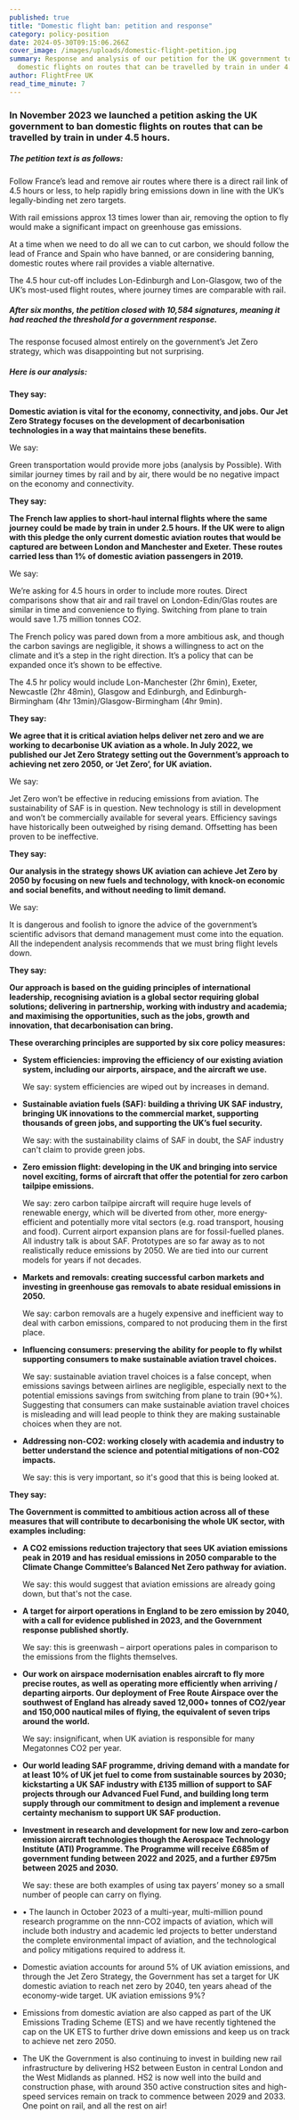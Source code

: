 ```yaml
---
published: true
title: "Domestic flight ban: petition and response"
category: policy-position
date: 2024-05-30T09:15:06.266Z
cover_image: /images/uploads/domestic-flight-petition.jpg
summary: Response and analysis of our petition for the UK government to ban
  domestic flights on routes that can be travelled by train in under 4.5 hours
author: FlightFree UK
read_time_minute: 7
---
```

### In November 2023 we launched a petition asking the UK government to ban domestic flights on routes that can be travelled by train in under 4.5 hours.

##### The petition text is as follows: 

Follow France’s lead and remove air routes where there is a direct rail link of 4.5 hours or less, to help rapidly bring emissions down in line with the UK’s legally-binding net zero targets.

With rail emissions approx 13 times lower than air, removing the option to fly would make a significant impact on greenhouse gas emissions.

At a time when we need to do all we can to cut carbon, we should follow the lead of France and Spain who have banned, or are considering banning, domestic routes where rail provides a viable alternative.

The 4.5 hour cut-off includes Lon-Edinburgh and Lon-Glasgow, two of the UK’s most-used flight routes, where journey times are comparable with rail.

##### After six months, the petition closed with 10,584 signatures, meaning it had reached the threshold for a government response. 

The response focused almost entirely on the government’s Jet Zero strategy, which was disappointing but not surprising. 

##### Here is our analysis:

**T﻿hey say:**

**Domestic aviation is vital for the economy, connectivity, and jobs. Our Jet Zero Strategy focuses on the development of decarbonisation technologies in a way that maintains these benefits.**

W﻿e say:

Green transportation would provide more jobs (analysis by Possible). With similar journey times by rail and by air, there would be no negative impact on the economy and connectivity.

**T﻿hey say:**

**The French law applies to short-haul internal flights where the same journey could be made by train in under 2.5 hours. If the UK were to align with this pledge the only current domestic aviation routes that would be captured are between London and Manchester and Exeter. These routes carried less than 1% of domestic aviation passengers in 2019.**

W﻿e say:

We’re asking for 4.5 hours in order to include more routes. Direct comparisons show that air and rail travel on London-Edin/Glas routes are similar in time and convenience to flying. Switching from plane to train would save 1.75 million tonnes CO2.

The French policy was pared down from a more ambitious ask, and though the carbon savings are negligible, it shows a willingness to act on the climate and it’s a step in the right direction. It’s a policy that can be expanded once it’s shown to be effective. 

The 4.5 hr policy would include Lon-Manchester (2hr 6min), Exeter, Newcastle (2hr 48min), Glasgow and Edinburgh, and Edinburgh-Birmingham (4hr 13min)/Glasgow-Birmingham (4hr 9min).

**T﻿hey say:**

**We agree that it is critical aviation helps deliver net zero and we are working to decarbonise UK aviation as a whole. In July 2022, we published our Jet Zero Strategy setting out the Government’s approach to achieving net zero 2050, or ‘Jet Zero’, for UK aviation.**

W﻿e say:

Jet Zero won’t be effective in reducing emissions from aviation. The sustainability of SAF is in question. New technology is still in development and won’t be commercially available for several years. Efficiency savings have historically been outweighed by rising demand. Offsetting has been proven to be ineffective. 

**T﻿hey say:**

**Our analysis in the strategy shows UK aviation can achieve Jet Zero by 2050 by focusing on new fuels and technology, with knock-on economic and social benefits, and without needing to limit demand.**

W﻿e say:

It is dangerous and foolish to ignore the advice of the government’s scientific advisors that demand management must come into the equation. All the independent analysis recommends that we must bring flight levels down.

**They say:**

**Our approach is based on the guiding principles of international leadership, recognising aviation is a global sector requiring global solutions; delivering in partnership, working with industry and academia; and maximising the opportunities, such as the jobs, growth and innovation, that decarbonisation can bring.** 

**These overarching principles are supported by six core policy measures:**

* **System efficiencies: improving the efficiency of our existing aviation system, including our airports, airspace, and the aircraft we use.**

  We say: system efficiencies are wiped out by increases in demand. 
* **Sustainable aviation fuels (SAF): building a thriving UK SAF industry, bringing UK innovations to the commercial market, supporting thousands of green jobs, and supporting the UK’s fuel security.** 

  We say: with the sustainability claims of SAF in doubt, the SAF industry can't claim to provide green jobs.
* **Zero emission flight: developing in the UK and bringing into service novel exciting, forms of aircraft that offer the potential for zero carbon tailpipe emissions.** 

  We say: zero carbon tailpipe aircraft will require huge levels of renewable energy, which will be diverted from other, more energy-efficient and potentially more vital sectors (e.g. road transport, housing and food). Current airport expansion plans are for fossil-fuelled planes. All industry talk is about SAF. Prototypes are so far away as to not realistically reduce emissions by 2050. We are tied into our current models for years if not decades. 
* **Markets and removals: creating successful carbon markets and investing in greenhouse gas removals to abate residual emissions in 2050.** 

  We say: carbon removals are a hugely expensive and inefficient way to deal with carbon emissions, compared to not producing them in the first place. 
* **Influencing consumers: preserving the ability for people to fly whilst supporting consumers to make sustainable aviation travel choices.**

  We say: sustainable aviation travel choices is a false concept, when emissions savings between airlines are negligible, especially next to the potential emissions savings from switching from plane to train (90+%). Suggesting that consumers can make sustainable aviation travel choices is misleading and will lead people to think they are making sustainable choices when they are not. 
* **Addressing non-CO2: working closely with academia and industry to better understand the science and potential mitigations of non-CO2 impacts.** 

  We say: this is very important, so it's good that this is being looked at.

**T﻿hey say:**

**The Government is committed to ambitious action across all of these measures that will contribute to decarbonising the whole UK sector, with examples including:**

* **A CO2 emissions reduction trajectory that sees UK aviation emissions peak in 2019 and has residual emissions in 2050 comparable to the Climate Change Committee’s Balanced Net Zero pathway for aviation.** 

  We say: this would suggest that aviation emissions are already going down, but that's not the case.
* **A target for airport operations in England to be zero emission by 2040, with a call for evidence published in 2023, and the Government response published shortly.** 

  W﻿e say: this is greenwash – airport operations pales in comparison to the emissions from the flights themselves. 
* **Our work on airspace modernisation enables aircraft to fly more precise routes, as well as operating more efficiently when arriving / departing airports. Our deployment of Free Route Airspace over the southwest of England has already saved 12,000+ tonnes of CO2/year and 150,000 nautical miles of flying, the equivalent of seven trips around the world.** 

  W﻿e say: insignificant, when UK aviation is responsible for many Megatonnes CO2 per year. 
* **Our world leading SAF programme, driving demand with a mandate for at least 10% of UK jet fuel to come from sustainable sources by 2030; kickstarting a UK SAF industry with £135 million of support to SAF projects through our Advanced Fuel Fund, and building long term supply through our commitment to design and implement a revenue certainty mechanism to support UK SAF production.** 
* **Investment in research and development for new low and zero-carbon emission aircraft technologies though the Aerospace Technology Institute (ATI) Programme. The Programme will receive £685m of government funding between 2022 and 2025, and a further £975m between 2025 and 2030.** 

  W﻿e say: these are both examples of using tax payers’ money so a small number of people can carry on flying. 
* • The launch in October 2023 of a multi-year, multi-million pound research programme on the nnn-CO2 impacts of aviation, which will include both industry and academic led projects to better understand the complete environmental impact of aviation, and the technological and policy mitigations required to address it.
* Domestic aviation accounts for around 5% of UK aviation emissions, and through the Jet Zero Strategy, the Government has set a target for UK domestic aviation to reach net zero by 2040, ten years ahead of the economy-wide target. UK aviation emissions 9%?
* Emissions from domestic aviation are also capped as part of the UK Emissions Trading Scheme (ETS) and we have recently tightened the cap on the UK ETS to further drive down emissions and keep us on track to achieve net zero 2050. 
* The UK the Government is also continuing to invest in building new rail infrastructure by delivering HS2 between Euston in central London and the West Midlands as planned. HS2 is now well into the build and construction phase, with around 350 active construction sites and high-speed services remain on track to commence between 2029 and 2033. One point on rail, and all the rest on air!